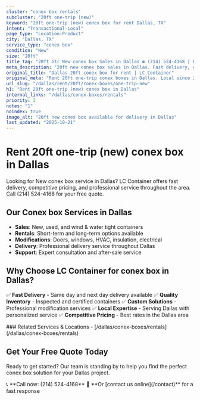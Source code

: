 ```yaml
---
cluster: "conex box rentals"
subcluster: "20ft one-trip (new)"
keyword: "20ft one-trip (new) conex box for rent Dallas, TX"
intent: "Transactional-Local"
page_type: "Location-Product"
city: "Dallas, TX"
service_type: "conex box"
condition: "New"
size: "20ft"
title_tag: "20ft Gtr New conex box Sales in Dallas ☎ (214) 524-4168 | LC Container"
meta_description: "20ft new conex box sales in Dallas. Fast delivery, competitive pricing. Serving conex boxes area. Quote ID: IO0. Call (214) 524-4168 for your free quote today."
original_title: "Dallas 20ft conex box for rent | LC Container"
original_meta: "Rent 20ft one-trip conex boxes in Dallas. Local since 2003. Flexible rental terms. Same-week delivery available. Get your free quote — call (214) 524-4168 to..."
url_slug: "/dallas/rent/20ft/conex-boxes/one-trip-new"
h1: "Rent 20ft one-trip (new) conex box in Dallas"
internal_links: "/dallas/conex-boxes/rentals"
priority: 3
notes: "1"
noindex: true
image_alt: "20ft new conex box available for delivery in Dallas"
last_updated: "2025-10-21"
---
```

# Rent 20ft one-trip (new) conex box in Dallas


Looking for New conex box service in Dallas? LC Container offers fast delivery, competitive pricing, and professional service throughout the area. Call (214) 524-4168 for your free quote.

## Our Conex box Services in Dallas

- **Sales**: New, used, and wind & water tight containers
- **Rentals**: Short-term and long-term options available
- **Modifications**: Doors, windows, HVAC, insulation, electrical
- **Delivery**: Professional delivery service throughout Dallas
- **Support**: Expert consultation and after-sale service

## Why Choose LC Container for conex box in Dallas?

✅ **Fast Delivery** - Same day and next day delivery available
✅ **Quality Inventory** - Inspected and certified containers
✅ **Custom Solutions** - Professional modification services
✅ **Local Expertise** - Serving Dallas with personalized service
✅ **Competitive Pricing** - Best rates in the Dallas area

<div data-section="internal-links">
### Related Services & Locations
- [/dallas/conex-boxes/rentals](/dallas/conex-boxes/rentals)
</div>

## Get Your Free Quote Today

Ready to get started? Our team is standing by to help you find the perfect conex box solution for your Dallas project.

<div data-section="cta">
📞 **Call now: (214) 524-4168**
📧 **Or [contact us online](/contact)** for a fast response
</div>

<script type="application/ld+json">
{
  "@context": "https://schema.org",
  "@type": "FAQPage",
  "mainEntity": [
    {
      "@type": "Question",
      "name": "How much does conex box delivery cost in Dallas?",
      "acceptedAnswer": {
        "@type": "Answer",
        "text": "Delivery costs vary by distance and container size. Most deliveries in Dallas range from $150-$300. We offer competitive rates and transparent pricing. Call (214) 524-4168 for an exact quote based on your specific location."
      }
    },
    {
      "@type": "Question",
      "name": "What conex box sizes do you have available in Dallas?",
      "acceptedAnswer": {
        "@type": "Answer",
        "text": "We stock 10ft, 20ft, 40ft, and 40ft high cube containers in Dallas. Available in new, used, and wind & water tight conditions. Call (214) 524-4168 to check current inventory."
      }
    },
    {
      "@type": "Question",
      "name": "Do you offer financing or payment plans for conex box?",
      "acceptedAnswer": {
        "@type": "Answer",
        "text": "We accept major credit cards, checks, and can discuss commercial terms for bulk purchases. Flexible payment options available. Call (214) 524-4168 to discuss financing options."
      }
    },
    {
      "@type": "Question",
      "name": "Can you customize conex box in Dallas?",
      "acceptedAnswer": {
        "@type": "Answer",
        "text": "Yes — we perform modifications like additional doors, windows, HVAC systems, insulation, electrical work, and custom shelving. Professional installation available. Request a custom quote at (214) 524-4168."
      }
    }
  ]
}
</script>

<script type="application/ld+json">
{
  "@context": "https://schema.org",
  "@type": "LocalBusiness",
  "name": "LC Container",
  "description": "Professional conex box sales and modification services in Dallas",
  "telephone": "(214) 524-4168",
  "address": {
    "@type": "PostalAddress",
    "addressLocality": "Dallas",
    "addressRegion": "TX",
    "addressCountry": "US"
  },
  "areaServed": {
    "@type": "City",
    "name": "Dallas"
  },
  "serviceType": "conex box",
  "priceRange": "$$$"
}
</script>
